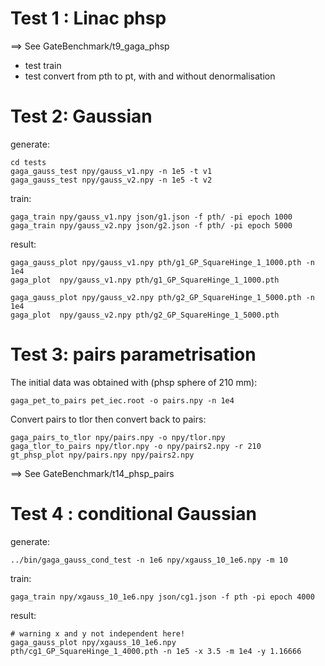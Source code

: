 # Test 1 : Linac phsp

==> See GateBenchmark/t9_gaga_phsp

- test train
- test convert from pth to pt, with and without denormalisation

# Test 2: Gaussian

generate:

    cd tests
    gaga_gauss_test npy/gauss_v1.npy -n 1e5 -t v1
    gaga_gauss_test npy/gauss_v2.npy -n 1e5 -t v2

train:

    gaga_train npy/gauss_v1.npy json/g1.json -f pth/ -pi epoch 1000
    gaga_train npy/gauss_v2.npy json/g2.json -f pth/ -pi epoch 5000

result:

    gaga_gauss_plot npy/gauss_v1.npy pth/g1_GP_SquareHinge_1_1000.pth -n 1e4
    gaga_plot  npy/gauss_v1.npy pth/g1_GP_SquareHinge_1_1000.pth

    gaga_gauss_plot npy/gauss_v2.npy pth/g2_GP_SquareHinge_1_5000.pth -n 1e4
    gaga_plot  npy/gauss_v2.npy pth/g2_GP_SquareHinge_1_5000.pth

# Test 3: pairs parametrisation

The initial data was obtained with (phsp sphere of 210 mm): 

    gaga_pet_to_pairs pet_iec.root -o pairs.npy -n 1e4

Convert pairs to tlor then convert back to pairs: 

    gaga_pairs_to_tlor npy/pairs.npy -o npy/tlor.npy
    gaga_tlor_to_pairs npy/tlor.npy -o npy/pairs2.npy -r 210
    gt_phsp_plot npy/pairs.npy npy/pairs2.npy

==> See GateBenchmark/t14_phsp_pairs


# Test 4 : conditional Gaussian

generate:

    ../bin/gaga_gauss_cond_test -n 1e6 npy/xgauss_10_1e6.npy -m 10

train:
    
    gaga_train npy/xgauss_10_1e6.npy json/cg1.json -f pth -pi epoch 4000

result:
    
    # warning x and y not independent here! 
    gaga_gauss_plot npy/xgauss_10_1e6.npy pth/cg1_GP_SquareHinge_1_4000.pth -n 1e5 -x 3.5 -m 1e4 -y 1.16666
